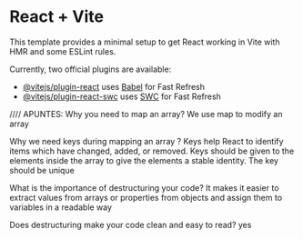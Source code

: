 # React + Vite

This template provides a minimal setup to get React working in Vite with HMR and some ESLint rules.

Currently, two official plugins are available:

- [@vitejs/plugin-react](https://github.com/vitejs/vite-plugin-react/blob/main/packages/plugin-react/README.md) uses [Babel](https://babeljs.io/) for Fast Refresh
- [@vitejs/plugin-react-swc](https://github.com/vitejs/vite-plugin-react-swc) uses [SWC](https://swc.rs/) for Fast Refresh

//// APUNTES:
Why you need to map an array?
We use map to modify an array

Why we need keys during mapping an array ?
Keys help React to identify items which have changed, added, or removed. Keys should be given to the elements inside the array to give the elements a stable identity. The key should be unique

What is the importance of destructuring your code?
It makes it easier to extract values from arrays or properties from objects and assign them to variables in a readable way

Does destructuring make your code clean and easy to read?
yes

